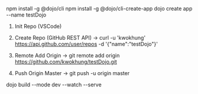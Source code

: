 npm install -g @dojo/cli
npm install -g @dojo/cli-create-app
dojo create app --name testDojo

1. Init Repo (VSCode)

2. Create Repo (GitHub REST API)
-> curl -u 'kwokhung' https://api.github.com/user/repos -d '{"name":"testDojo"}'

3. Remote Add Origin
-> git remote add origin https://github.com/kwokhung/testDojo.git

4. Push Origin Master
-> git push -u origin master

dojo build --mode dev --watch --serve
